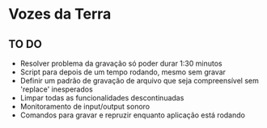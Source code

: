 # Vozes da Terra

## TO DO 

- Resolver problema da gravação só poder durar 1:30 minutos
- Script para depois de um tempo rodando, mesmo sem gravar
- Definir um padrão de gravação de arquivo que seja compreensível sem 'replace' inesperados
- Limpar todas as funcionalidades descontinuadas
- Monitoramento de input/output sonoro
- Comandos para gravar e repruzir enquanto aplicação está rodando
